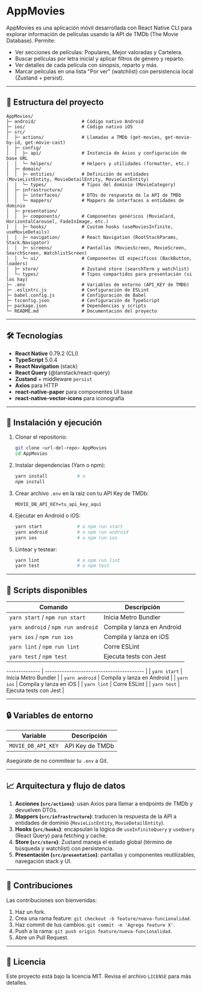 # AppMovies

AppMovies es una aplicación móvil desarrollada con React Native CLI para explorar información de películas usando la API de TMDb (The Movie Database). Permite:

- Ver secciones de películas: Populares, Mejor valoradas y Cartelera.
- Buscar películas por letra inicial y aplicar filtros de género y reparto.
- Ver detalles de cada película con sinopsis, reparto y más.
- Marcar películas en una lista "Por ver" (watchlist) con persistencia local (Zustand + persist).

---

## 📂 Estructura del proyecto

```text
AppMovies/
├─ android/                 # Código nativo Android
├─ ios/                     # Código nativo iOS
├─ src/
│  ├─ actions/              # Llamadas a TMDb (get-movies, get-movie-by-id, get-movie-cast)
│  ├─ config/
│  │  ├─ api/               # Instancia de Axios y configuración de base URL
│  │  └─ helpers/           # Helpers y utilidades (formatter, etc.)
│  ├─ domain/
│  │  ├─ entities/          # Definición de entidades (MovieListEntity, MovieDetailEntity, MovieCastEntity)
│  │  └─ types/             # Tipos del dominio (MovieCategory)
│  ├─ infrastructure/
│  │  ├─ interfaces/        # DTOs de respuesta de la API de TMDb
│  │  └─ mappers/           # Mappers de interfaces a entidades de dominio
│  ├─ presentation/
│  │  ├─ components/        # Componentes genéricos (MovieCard, HorizontalCarousel, FadeInImage, etc.)
│  │  ├─ hooks/             # Custom hooks (useMoviesInfinite, useMovieDetails)
│  │  ├─ navigation/        # React Navigation (RootStackParams, Stack.Navigator)
│  │  ├─ screens/           # Pantallas (MoviesScreen, MovieScreen, SearchScreen, WatchlistScreen)
│  │  └─ ui/                # Componentes UI específicos (BackButton, loaders)
│  ├─ store/                # Zustand store (searchTerm y watchlist)
│  └─ types/                # Tipos compartidos para presentación (si los hay)
├─ .env                     # Variables de entorno (API_KEY de TMDb)
├─ .eslintrc.js             # Configuración de ESLint
├─ babel.config.js          # Configuración de Babel
├─ tsconfig.json            # Configuración de TypeScript
├─ package.json             # Dependencias y scripts
└─ README.md                # Documentación del proyecto
```

---

## 🛠️ Tecnologías

- **React Native** 0.79.2 (CLI)
- **TypeScript** 5.0.4
- **React Navigation** (stack)
- **React Query** (@tanstack/react-query)
- **Zustand** + middleware `persist`
- **Axios** para HTTP
- **react-native-paper** para componentes UI base
- **react-native-vector-icons** para iconografía

---

## 🚀 Instalación y ejecución

1. Clonar el repositorio:

   ```bash
   git clone <url-del-repo> AppMovies
   cd AppMovies
   ```

2. Instalar dependencias (Yarn o npm):

   ```bash
   yarn install           # o
   npm install
   ```

3. Crear archivo `.env` en la raíz con tu API Key de TMDb:

   ```env
   MOVIE_DB_API_KEY=tu_api_key_aquí
   ```

4. Ejecutar en Android o iOS:

   ```bash
   yarn start             # o npm run start
   yarn android           # o npm run android
   yarn ios               # o npm run ios
   ```

5. Lintear y testear:

   ```bash
   yarn lint              # o npm run lint
   yarn test              # o npm test
   ```

---

## 📐 Scripts disponibles

| Comando                            | Descripción                |
| ---------------------------------- | -------------------------- |
| `yarn start` / `npm run start`     | Inicia Metro Bundler       |
| `yarn android` / `npm run android` | Compila y lanza en Android |
| `yarn ios` / `npm run ios`         | Compila y lanza en iOS     |
| `yarn lint` / `npm run lint`       | Corre ESLint               |
| `yarn test` / `npm test`           | Ejecuta tests con Jest     |

\-------------- | ----------------------------------------- |
\| `yarn start` | Inicia Metro Bundler |
\| `yarn android` | Compila y lanza en Android |
\| `yarn ios` | Compila y lanza en iOS |
\| `yarn lint` | Corre ESLint |
\| `yarn test` | Ejecuta tests con Jest |

---

## 🔒 Variables de entorno

| Variable           | Descripción     |
| ------------------ | --------------- |
| `MOVIE_DB_API_KEY` | API Key de TMDb |

Asegúrate de no commitear tu `.env` a Git.

---

## 📈 Arquitectura y flujo de datos

1. **Acciones (`src/actions`)**: usan Axios para llamar a endpoints de TMDb y devuelven DTOs.
2. **Mappers (`src/infrastructure`)**: traducen la respuesta de la API a entidades de dominio (`MovieListEntity`, `MovieDetailEntity`).
3. **Hooks (`src/hooks`)**: encapsulan la lógica de `useInfiniteQuery` y `useQuery` (React Query) para fetching y cache.
4. **Store (`src/store`)**: Zustand maneja el estado global (término de búsqueda y watchlist) con persistencia.
5. **Presentación (`src/presentation`)**: pantallas y componentes reutilizables, navegación stack y UI.

---

## 🤝 Contribuciones

Las contribuciones son bienvenidas:

1. Haz un fork.
2. Crea una rama feature: `git checkout -b feature/nueva-funcionalidad`.
3. Haz commit de tus cambios: `git commit -m 'Agrega feature X'`.
4. Push a la rama: `git push origin feature/nueva-funcionalidad`.
5. Abre un Pull Request.

---

## 📄 Licencia

Este proyecto está bajo la licencia MIT. Revisa el archivo `LICENSE` para más detalles.
